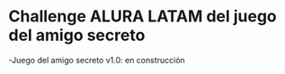 <h1>Challenge <strong>ALURA LATAM</strong> del juego del amigo secreto</h1>

-Juego del amigo secreto v1.0: en construcción

